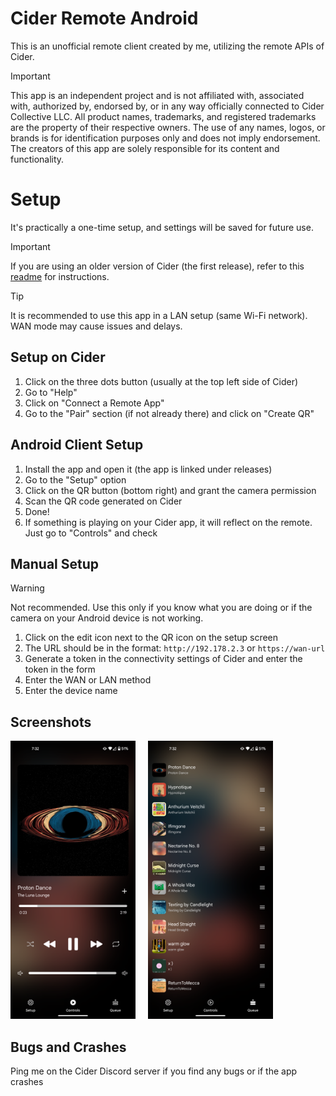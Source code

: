 # Cider Remote Android
This is an unofficial remote client created by me, utilizing the remote APIs of Cider.

> [!IMPORTANT]  
> This app is an independent project and is not affiliated with, associated with, authorized by, endorsed by, or in any way officially connected to Cider Collective LLC. All product names, trademarks, and registered trademarks are the property of their respective owners. The use of any names, logos, or brands is for identification purposes only and does not imply endorsement. The creators of this app are solely responsible for its content and functionality.

# Setup
It's practically a one-time setup, and settings will be saved for future use.

> [!IMPORTANT]  
> If you are using an older version of Cider (the first release), refer to this [readme](README_old.md) for instructions.

> [!TIP]  
> It is recommended to use this app in a LAN setup (same Wi-Fi network). WAN mode may cause issues and delays.

## Setup on Cider
1. Click on the three dots button (usually at the top left side of Cider)
2. Go to "Help"
3. Click on "Connect a Remote App"
4. Go to the "Pair" section (if not already there) and click on "Create QR"

## Android Client Setup
1. Install the app and open it (the app is linked under releases)
2. Go to the "Setup" option
3. Click on the QR button (bottom right) and grant the camera permission
4. Scan the QR code generated on Cider
5. Done!
6. If something is playing on your Cider app, it will reflect on the remote. Just go to "Controls" and check

## Manual Setup
> [!WARNING]  
> Not recommended. Use this only if you know what you are doing or if the camera on your Android device is not working.

1. Click on the edit icon next to the QR icon on the setup screen
2. The URL should be in the format: `http://192.178.2.3` or `https://wan-url`
3. Generate a token in the connectivity settings of Cider and enter the token in the form
4. Enter the WAN or LAN method
5. Enter the device name

## Screenshots
<p>
  <img src="/screenshots/Controls.png" width="200"/>  
  &nbsp;&nbsp;&nbsp;  
  <img src="/screenshots/Queue.png" width="200"/>
</p>

## Bugs and Crashes
Ping me on the Cider Discord server if you find any bugs or if the app crashes

